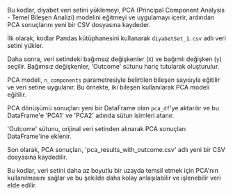 Bu kodlar, diyabet veri setini yüklemeyi, PCA (Principal Component Analysis - Temel Bileşen Analizi) modelini eğitmeyi ve uygulamayı içerir, ardından PCA sonuçlarını yeni bir CSV dosyasına kaydeder.

İlk olarak, kodlar Pandas kütüphanesini kullanarak `diyabetSet_1.csv` adlı veri setini yükler.

Daha sonra, veri setindeki bağımsız değişkenler (`X`) ve bağımlı değişken (`y`) seçilir. Bağımsız değişkenler, 'Outcome' sütunu hariç tutularak oluşturulur.

PCA modeli, `n_components` parametresiyle belirtilen bileşen sayısıyla eğitilir ve veri setine uygulanır. Bu örnekte, iki bileşen kullanılarak PCA modeli eğitilir.

PCA dönüşümü sonuçları yeni bir DataFrame olan `pca_df`'ye aktarılır ve bu DataFrame'e 'PCA1' ve 'PCA2' adında sütun isimleri atanır.

'Outcome' sütunu, orijinal veri setinden alınarak PCA sonuçları DataFrame'ine eklenir.

Son olarak, PCA sonuçları, 'pca_results_with_outcome.csv' adlı yeni bir CSV dosyasına kaydedilir.

Bu kodlar, veri setini daha az boyutlu bir uzayda temsil etmek için PCA'nın kullanılmasını sağlar ve bu şekilde daha kolay anlaşılabilir ve işlenebilir veri elde edilir.
